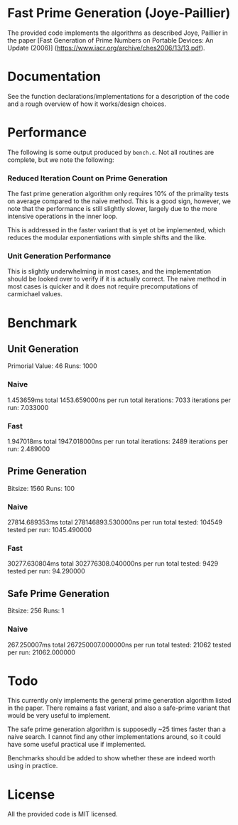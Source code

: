 # Fast Prime Generation (Joye-Paillier)

The provided code implements the algorithms as described Joye, Paillier in the
paper [Fast Generation of Prime Numbers on Portable Devices: An Update (2006)]
(https://www.iacr.org/archive/ches2006/13/13.pdf).

# Documentation

See the function declarations/implementations for a description of the code and
a rough overview of how it works/design choices.

# Performance

The following is some output produced by `bench.c`. Not all routines are complete,
but we note the following:

### Reduced Iteration Count on Prime Generation
The fast prime generation algorithm only requires 10% of the primality tests on average
compared to the naive method. This is a good sign, however, we note that the performance is
still slightly slower, largely due to the more intensive operations in the inner loop.

This is addressed in the faster variant that is yet ot be implemented, which reduces
the modular exponentiations with simple shifts and the like.

### Unit Generation Performance
This is slightly underwhelming in most cases, and the implementation should be
looked over to verify if it is actually correct. The naive method in most cases is
quicker and it does not require precomputations of carmichael values.

# Benchmark

## Unit Generation
  Primorial Value: 46
  Runs: 1000

### Naive
  1.453659ms total
  1453.659000ns per run
  total iterations: 7033
  iterations per run: 7.033000

### Fast
  1.947018ms total
  1947.018000ns per run
  total iterations: 2489
  iterations per run: 2.489000

## Prime Generation
  Bitsize: 1560
  Runs: 100

### Naive
  27814.689353ms total
  278146893.530000ns per run
  total tested: 104549
  tested per run: 1045.490000

### Fast
  30277.630804ms total
  302776308.040000ns per run
  total tested: 9429
  tested per run: 94.290000

## Safe Prime Generation
  Bitsize: 256
  Runs: 1

### Naive
  267.250007ms total
  267250007.000000ns per run
  total tested: 21062
  tested per run: 21062.000000

# Todo

This currently only implements the general prime generation algorithm listed in
the paper. There remains a fast variant, and also a safe-prime variant that
would be very useful to implement.

The safe prime generation algorithm is supposedly ~25 times faster than a
naive search. I cannot find any other implementations around, so it could have
some useful practical use if implemented.

Benchmarks should be added to show whether these are indeed worth using in
practice.

# License

All the provided code is MIT licensed.
